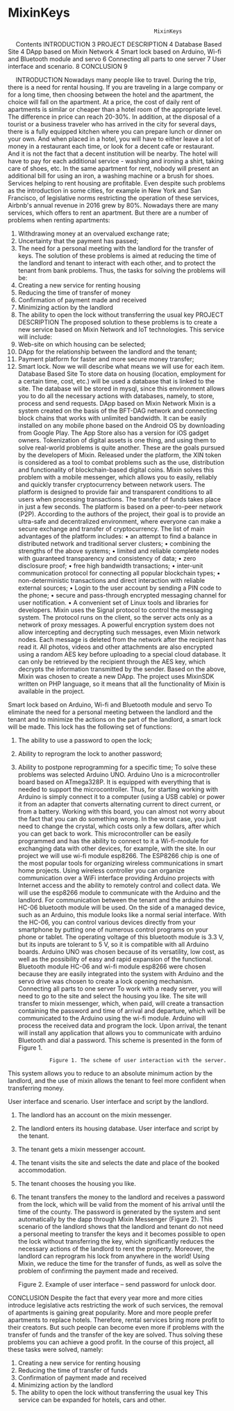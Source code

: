 # MixinKeys
                                           









                                                   
                                                   MixinKeys
 
Contents
INTRODUCTION	3
PROJECT DESCRIPTION	4
Database Based Site	4
DApp based on Mixin Network	4
Smart lock based on Arduino, Wi-fi and Bluetooth module and servo	6
Connecting all parts to one server	7
User interface and scenario.	8
CONCLUSION	9




 
INTRODUCTION
Nowadays many people like to travel. During the trip, there is a need for rental housing. If you are traveling in a large company or for a long time, then choosing between the hotel and the apartment, the choice will fall on the apartment. At a price, the cost of daily rent of apartments is similar or cheaper than a hotel room of the appropriate level. The difference in price can reach 20-30%. In addition, at the disposal of a tourist or a business traveler who has arrived in the city for several days, there is a fully equipped kitchen where you can prepare lunch or dinner on your own. And when placed in a hotel, you will have to either leave a lot of money in a restaurant each time, or look for a decent cafe or restaurant. And it is not the fact that a decent institution will be nearby. The hotel will have to pay for each additional service - washing and ironing a shirt, taking care of shoes, etc. In the same apartment for rent, nobody will present an additional bill for using an iron, a washing machine or a brush for shoes.
Services helping to rent housing are profitable. Even despite such problems as the introduction in some cities, for example in New York and San Francisco, of legislative norms restricting the operation of these services, Airbnb's annual revenue in 2016 grew by 80%. 
Nowadays there are many services, which offers to rent an apartment. But there are a number of problems when renting apartments:
1. Withdrawing money at an overvalued exchange rate;
2. Uncertainty that the payment has passed;
3. The need for a personal meeting with the landlord for the transfer of keys.
The solution of these problems is aimed at reducing the time of the landlord and tenant to interact with each other, and to protect the tenant from bank problems. Thus, the tasks for solving the problems will be:
1. Creating a new service for renting housing
2. Reducing the time of transfer of money
3. Confirmation of payment made and received
4. Minimizing action by the landlord
5. The ability to open the lock without transferring the usual key
PROJECT DESCRIPTION
The proposed solution to these problems is to create a new service based on Mixin Network and IoT technologies.
This service will include:
1. Web-site on which housing can be selected;
2. DApp for the relationship between the landlord and the tenant;
3. Payment platform for faster and more secure money transfer;
4. Smart lock.
Now we will describe what means we will use for each item.
Database Based Site
To store data on housing (location, employment for a certain time, cost, etc.) will be used a database that is linked to the site. The database will be stored in mysql, since this environment allows you to do all the necessary actions with databases, namely, to store, process and send requests.
DApp based on Mixin Network
Mixin is a system created on the basis of the BFT-DAG network and connecting block chains that works with unlimited bandwidth. It can be easily installed on any mobile phone based on the Android OS by downloading from Google Play. The App Store also has a version for iOS gadget owners.
Tokenization of digital assets is one thing, and using them to solve real-world problems is quite another. These are the goals pursued by the developers of Mixin. Released under the platform, the XIN token is considered as a tool to combat problems such as the use, distribution and functionality of blockchain-based digital coins.
Mixin solves this problem with a mobile messenger, which allows you to easily, reliably and quickly transfer cryptocurrency between network users.
The platform is designed to provide fair and transparent conditions to all users when processing transactions. The transfer of funds takes place in just a few seconds. The platform is based on a peer-to-peer network (P2P).
According to the authors of the project, their goal is to provide an ultra-safe and decentralized environment, where everyone can make a secure exchange and transfer of cryptocurrency.
The list of main advantages of the platform includes:
•	an attempt to find a balance in distributed network and traditional server clusters;
•	combining the strengths of the above systems;
•	limited and reliable complete nodes with guaranteed transparency and consistency of data;
•	zero disclosure proof;
•	free high bandwidth transactions;
•	inter-unit communication protocol for connecting all popular blockchain types;
•	non-deterministic transactions and direct interaction with reliable external sources;
•	Login to the user account by sending a PIN code to the phone;
•	secure and pass-through encrypted messaging channel for user notification.
•	A convenient set of Linux tools and libraries for developers.
Mixin uses the Signal protocol to control the messaging system. The protocol runs on the client, so the server acts only as a network of proxy messages. A powerful encryption system does not allow intercepting and decrypting such messages, even Mixin network nodes.
Each message is deleted from the network after the recipient has read it. All photos, videos and other attachments are also encrypted using a random AES key before uploading to a special cloud database. It can only be retrieved by the recipient through the AES key, which decrypts the information transmitted by the sender.
Based on the above, Mixin was chosen to create a new DApp. The project uses MixinSDK written on PHP language, so it means that all the functionality of Mixin is available in the project. 





Smart lock based on Arduino, Wi-fi and Bluetooth module and servo
To eliminate the need for a personal meeting between the landlord and the tenant and to minimize the actions on the part of the landlord, a smart lock will be made. This lock has the following set of functions:
1. The ability to use a password to open the lock;
2. Ability to reprogram the lock to another password;
3. Ability to postpone reprogramming for a specific time;
To solve these problems was selected Arduino UNO.
Arduino Uno is a microcontroller board based on ATmega328P. It is equipped with everything that is needed to support the microcontroller. Thus, for starting working with Arduino is simply connect it to a computer (using a USB cable) or power it from an adapter that converts alternating current to direct current, or from a battery. Working with this board, you can almost not worry about the fact that you can do something wrong. In the worst case, you just need to change the crystal, which costs only a few dollars, after which you can get back to work.
This microcontroller can be easily programmed and has the ability to connect to it a Wi-fi-module for exchanging data with other devices, for example, with the site.
In our project we will use wi-fi module esp8266.
The ESP8266 chip is one of the most popular tools for organizing wireless communications in smart home projects. Using wireless controller you can organize communication over a WiFi interface providing Arduino projects with Internet access and the ability to remotely control and collect data. We will use the esp8266 module to communicate with the Arduino and the landlord.
For communication between the tenant and the arduino the HC-06 bluetooth module will be used.
On the side of a managed device, such as an Arduino, this module looks like a normal serial interface. With the HC-06, you can control various devices directly from your smartphone by putting one of numerous control programs on your phone or tablet.
The operating voltage of this bluetooth module is 3.3 V, but its inputs are tolerant to 5 V, so it is compatible with all Arduino boards.
Arduino UNO was chosen because of its versatility, low cost, as well as the possibility of easy and rapid expansion of the functional. Bluetooth module HC-06 and wi-fi module esp8266 were chosen because they are easily integrated into the system with Arduino and the servo drive was chosen to create a lock opening mechanism.
Connecting all parts to one server
To work with a ready server, you will need to go to the site and select the housing you like. The site will transfer to mixin messenger, which, when paid, will create a transaction containing the password and time of arrival and departure, which will be communicated to the Arduino using the wi-fi module. Arduino will process the received data and program the lock. Upon arrival, the tenant will install any application that allows you to communicate with arduino Bluetooth and dial a password. This scheme is presented in the form of Figure 1.
 
                 Figure 1. The scheme of user interaction with the server.
This system allows you to reduce to an absolute minimum action by the landlord, and the use of mixin allows the tenant to feel more confident when transferring money.



User interface and scenario.
User interface and script by the landlord.
1.	The landlord has an account on the mixin messenger.
2.	The landlord enters its housing database.
User interface and script by the tenant.
1.	The tenant gets a mixin messenger account.
2.	The tenant visits the site and selects the date and place of the booked accommodation.
3.	The tenant chooses the housing you like.
4.	The tenant transfers the money to the landlord and receives a password from the lock, which will be valid from the moment of his arrival until the time of the county. The password is generated by the system and sent automatically by the dapp through Mixin Messenger (Figure 2).
This scenario of the landlord shows that the landlord and tenant do not need a personal meeting to transfer the keys and it becomes possible to open the lock without transferring the key, which significantly reduces the necessary actions of the landlord to rent the property. Moreover, the landlord can reprogram his lock from anywhere in the world! Using Mixin, we reduce the time for the transfer of funds, as well as solve the problem of confirming the payment made and received.

                                         
     Figure 2. Example of user interface – send password for unlock door.

CONCLUSION
Despite the fact that every year more and more cities introduce legislative acts restricting the work of such services, the removal of apartments is gaining great popularity. More and more people prefer apartments to replace hotels. Therefore, rental services bring more profit to their creators. But such people can become even more if problems with the transfer of funds and the transfer of the key are solved. Thus solving these problems you can achieve a good profit. In the course of this project, all these tasks were solved, namely:
1. Creating a new service for renting housing
2. Reducing the time of transfer of funds
3. Confirmation of payment made and received
4. Minimizing action by the landlord
5. The ability to open the lock without transferring the usual key
This service can be expanded for hotels, cars and other. 

